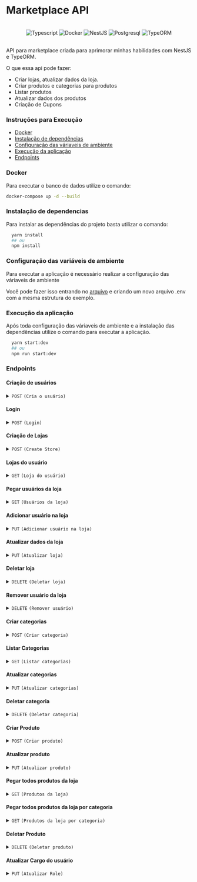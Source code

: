 # Marketplace API

<div align="center">
  </br>
    <img alt="Typescript" src="https://img.shields.io/badge/TypeScript-007ACC?style=for-the-badge&logo=typescript&logoColor=white">
    <img alt="Docker" src="https://img.shields.io/badge/Docker-3880FF?style=for-the-badge&logo=docker&logoColor=white">
    <img alt="NestJS" src="https://img.shields.io/badge/Nest.JS-EA284C?style=for-the-badge&logo=nestjs&logoColor=white">
    <img alt="Postgresql" src="https://img.shields.io/badge/PostgreSQL-316192?style=for-the-badge&logo=postgresql&logoColor=white">
    <img alt="TypeORM" src="https://img.shields.io/badge/TypeORM-FE0902?style=for-the-badge&logo=typeorm&logoColor=white">
  </br>
</div></br>

API para marketplace criada para aprimorar minhas habilidades com NestJS e TypeORM.

O que essa api pode fazer:

- Criar lojas, atualizar dados da loja.
- Criar produtos e categorias para produtos
- Listar produtos
- Atualizar dados dos produtos
- Criação de Cupons

### Instruções para Execução

- [Docker](#docker)
- [Instalação de dependências](#instalação-de-dependencias)
- [Configuração das váriaveis de ambiente](#configuração-das-variáveis-de-ambiente)
- [Execução da aplicação](#execução-da-aplicação)
- [Endpoints]()

### Docker

Para executar o banco de dados utilize o comando:

```bash
docker-compose up -d --build
```

### Instalação de dependencias

Para instalar as dependências do projeto basta utilizar o comando:

```bash
  yarn install
  ## ou
  npm install
```

### Configuração das variáveis de ambiente

Para executar a aplicação é necessário realizar a configuração das váriaveis de ambiente

Você pode fazer isso entrando no [arquivo](./example.env) e criando um novo arquivo .env com a mesma estrutura do exemplo.

### Execução da aplicação

Após toda configuração das váriaveis de ambiente e a instalação das dependências utilize o comando para executar a aplicação.

```bash
  yarn start:dev
  ## ou
  npm run start:dev
```

### Endpoints

#### Criação de usuários

<details>
  <summary><code>POST</code> <code><b></b></code> <code>(Cria o usuário)</code></summary>

#### Estrutura da requisição

| Campo          | Tipo         | Descrição           |
| -------------- | ------------ | ------------------- |
| **`name`**     | **`String`** | Nome do usuário     |
| **`email`**    | **`String`** | Email do usuário    |
| **`password`** | **`String`** | Password do usuário |

#### Response

```json
{
  "user": {
    "name": "john doe",
    "email": "johndoe@teste.com",
    "id": "6671f327-bbad-4b31-bcc7-d570a354a6fd"
  }
}
```

</details>

#### Login

<details>
  <summary><code>POST</code> <code><b></b></code> <code>(Login)</code></summary>

#### Estrutura da requisição

| Campo          | Tipo         | Descrição           |
| -------------- | ------------ | ------------------- |
| **`email`**    | **`String`** | Email do usuário    |
| **`password`** | **`String`** | Password do usuário |

#### Response

```json
{
  "token": "TOKEN JWT"
}
```

</details>

#### Criação de Lojas

<details>
  <summary><code>POST</code> <code><b></b></code> <code>(Create Store)</code></summary>

#### Estrutura da requisição

| Campo             | Tipo         | Descrição                  |
| ----------------- | ------------ | -------------------------- |
| **`store_name`**  | **`String`** | Nome da loja               |
| **`description`** | **`String`** | Descrição da loja          |
| **`address`**     | **`String`** | Endereço da loja           |
| **`phone`**       | **`String`** | Numero de telefone da loja |

#### Response

```json
{
  {
	"id": "d3ab4e5b-1295-429e-a0d7-8befbab8447e",
	"store_name": "Nome da loja",
	"description": "Descrição da loja",
	"address": "Endereço da loja",
	"phone": "Numero de telefone da loja",
	"ownerId": "f2e0b0ce-2008-4134-8801-d4889f4cf6a8",
	"users": [
		{
			"id": "f2e0b0ce-2008-4134-8801-d4889f4cf6a8",
			"name": "johndoe",
			"email": "johndoe@teste.com"
		}
	]
}
}
```

</details>

#### Lojas do usuário

<details>
  <summary><code>GET</code> <code><b></b></code> <code>(Loja do usuário)</code></summary>

#### Estrutura da requisição

| Campo         | Tipo         | Descrição  |
| ------------- | ------------ | ---------- |
| **`storeId`** | **`String`** | Id da loja |

#### Response

```json
[
  {
    "id": "c7dabf73-72c0-468e-a728-3473ca8704a0",
    "ownerId": "f2e0b0ce-2008-4134-8801-d4889f4cf6a8",
    "users": [
      {
        "id": "f2e0b0ce-2008-4134-8801-d4889f4cf6a8",
        "name": "johndoe",
        "email": "johndoe@teste.com"
      }
    ]
  }
]
```

</details>

#### Pegar usuários da loja

<details>
  <summary><code>GET</code> <code><b></b></code> <code>(Usuários da loja)</code></summary>

#### Response

```json
[
  {
    "id": "d3ab4e5b-1295-429e-a0d7-8befbab8447e",
    "store_name": "Nome da loja",
    "description": "Descrição da loja",
    "address": "Endereço da loja",
    "phone": "Numero de telefone da loja",
    "ownerId": "f2e0b0ce-2008-4134-8801-d4889f4cf6a8"
  }
]
```

</details>

#### Adicionar usuário na loja

<details>
  <summary><code>PUT</code> <code><b></b></code> <code>(Adicionar usuário na loja)</code></summary>

#### Estrutura de requisição

| Campo          | Tipo           | Descrição                |
| -------------- | -------------- | ------------------------ |
| **`storeId`**  | **`String`**   | Id da loja               |
| **`usersIds`** | **`String[]`** | Array de ids de usuários |

#### Response

```
201
```

</details>

#### Atualizar dados da loja

<details>
  <summary><code>PUT</code> <code><b></b></code> <code>(Atualizar loja)</code></summary>

#### Estrutura de requisição

| Campo             | Tipo         | Descrição          |
| ----------------- | ------------ | ------------------ |
| **`storeId`**     | **`String`** | Id da loja         |
| **`address`**     | **`String`** | Endereço da loja   |
| **`description`** | **`String`** | Descrição da loja  |
| **`ownerId`**     | **`String`** | Id do dono da loja |
| **`phone`**       | **`String`** | Telefone da loja   |
| **`store_name`**  | **`String`** | Nome da loja       |

#### Response

```
201
```

</details>

#### Deletar loja

<details>
  <summary><code>DELETE</code> <code><b></b></code> <code>(Deletar loja)</code></summary>

#### Estrutura de requisição

| Campo         | Tipo         | Descrição  |
| ------------- | ------------ | ---------- |
| **`storeId`** | **`String`** | Id da loja |

#### Response

```
200
```

</details>

#### Remover usuário da loja

<details>
  <summary><code>DELETE</code> <code><b></b></code> <code>(Remover usuário)</code></summary>

#### Estrutura de requisição

| Campo         | Tipo         | Descrição     |
| ------------- | ------------ | ------------- |
| **`storeId`** | **`String`** | Id da loja    |
| **`userId`**  | **`String`** | Id de usuário |

#### Response

```
200
```

</details>

#### Criar categorias

<details>
  <summary><code>POST</code> <code><b></b></code> <code>(Criar categoria)</code></summary>

#### Estrutura de requisição

| Campo         | Tipo         | Descrição        |
| ------------- | ------------ | ---------------- |
| **`storeId`** | **`String`** | Id da loja       |
| **`name`**    | **`String`** | Nome da ctegoria |

#### Response

```json
{
  "id": "238af485-f6fc-4b5c-b15e-7a335b62cb9a",
  "name": "Nome da categoria",
  "storeId": "d3ab4e5b-1295-429e-a0d7-8befbab8447e"
}
```

</details>

#### Listar Categorias

<details>
  <summary><code>GET</code> <code><b></b></code> <code>(Listar categorias)</code></summary>

#### Estrutura de requisição

| Campo         | Tipo         | Descrição  |
| ------------- | ------------ | ---------- |
| **`storeId`** | **`String`** | Id da loja |

#### Response

```json
[
  {
    "id": "238af485-f6fc-4b5c-b15e-7a335b62cb9a",
    "name": "Nome da categoria",
    "storeId": "d3ab4e5b-1295-429e-a0d7-8befbab8447e"
  }
]
```

</details>

#### Atualizar categorias

<details>
  <summary><code>PUT</code> <code><b></b></code> <code>(Atualizar categorias)</code></summary>

#### Estrutura de requisição

| Campo             | Tipo         | Descrição          |
| ----------------- | ------------ | ------------------ |
| **`storeId`**     | **`String`** | Id da loja         |
| **`name`**        | **`String`** | nome da loja atual |
| **`updatedName`** | **`String`** | nome da loja       |

#### Response

```json
{
  "id": "238af485-f6fc-4b5c-b15e-7a335b62cb9a",
  "name": "new name",
  "storeId": "d3ab4e5b-1295-429e-a0d7-8befbab8447e"
}
```

</details>

#### Deletar categoria

<details>
  <summary><code>DELETE</code> <code><b></b></code> <code>(Deletar categoria)</code></summary>

#### Estrutura de requisição

| Campo         | Tipo         | Descrição    |
| ------------- | ------------ | ------------ |
| **`storeId`** | **`String`** | Id da loja   |
| **`name`**    | **`String`** | nome da loja |

#### Response

```
200
```

</details>

#### Criar Produto

<details>
  <summary><code>POST</code> <code><b></b></code> <code>(Criar produto)</code></summary>

#### Estrutura de requisição

| Campo             | Tipo         | Descrição            |
| ----------------- | ------------ | -------------------- |
| **`storeId`**     | **`String`** | Id da loja           |
| **`name`**        | **`String`** | Nome do produto      |
| **`description`** | **`String`** | Descrição do produto |
| **`price`**       | **`Number`** | Preço do produto     |
| **`currency`**    | **`String`** | Moeda do produto     |
| **`category`**    | **`String`** | Categoria do produto |

#### Response

```json
{
  "productId": "4a061732-3f10-4202-b14c-b383b9f53276",
  "productName": "nome do produto",
  "productDescription": "descrição do produto",
  "productPrice": 200,
  "currency": "BRL",
  "productCategories": [
    {
      "id": "d7dd2cb0-c115-4e9d-872f-2541a34e658e",
      "name": "new name",
      "storeId": "d3ab4e5b-1295-429e-a0d7-8befbab8447e"
    }
  ]
}
```

</details>

#### Atualizar produto

<details>
  <summary><code>PUT</code> <code><b></b></code> <code>(Atualizar produto)</code></summary>

#### Estrutura de requisição

```json
{
  "storeId": "d3ab4e5b-1295-429e-a0d7-8befbab8447e",
  "productId": "c0982cea-3f6b-45a2-b5fe-c5001e9ebdbc",
  "name": "Nome do produto",
  "description": "Descrição do produto",
  "categoriesIds": ["Categorias"],

  "productPrice": {
    "amount": 500,
    "currency": "USD"
  }
}
```

#### Response

```json
{
  "productId": "7f2682e0-deaa-4c47-97c8-3d0cba298d9a",
  "productName": "Nome da categoria",
  "description": "Descrição da categoria",
  "productPrice": 500,
  "currency": "USD",
  "storeId": "d3ab4e5b-1295-429e-a0d7-8befbab8447e",
  "categories": [
    {
      "id": "d7dd2cb0-c115-4e9d-872f-2541a34e658e",
      "name": "Nome da categoria",
      "storeId": "d3ab4e5b-1295-429e-a0d7-8befbab8447e"
    }
  ]
}
```

</details>

#### Pegar todos produtos da loja

<details>
  <summary><code>GET</code> <code><b></b></code> <code>(Produtos da loja)</code></summary>

#### Estrutura de requisição

| Campo          | Tipo         | Descrição                         |
| -------------- | ------------ | --------------------------------- |
| **`storeId`**  | **`String`** | Id da loja                        |
| **`page`**     | **`Number`** | Paginação da requisição           |
| **`pageSize`** | **`Number`** | Quantidade de produtos por pagina |

#### Response

```json
{
  "products": [
    {
      "id": "b909b4b1-cd92-48e7-8f5a-b5c783ca4455",
      "name": "Nome do produto",
      "description": "Descrição do produto",
      "productsPrice": {
        "id": "e92bd4cc-9a99-4766-aaf8-a736e60da52e",
        "amount": 200,
        "currency": "BRL"
      }
    }
  ],
  "total": 6
}
```

</details>

#### Pegar todos produtos da loja por categoria

<details>
  <summary><code>GET</code> <code><b></b></code> <code>(Produtos da loja por categoria)</code></summary>

#### Estrutura de requisição

| Campo              | Tipo         | Descrição                         |
| ------------------ | ------------ | --------------------------------- |
| **`storeId`**      | **`String`** | Id da loja                        |
| **`page`**         | **`Number`** | Paginação da requisição           |
| **`pageSize`**     | **`Number`** | Quantidade de produtos por pagina |
| **`categoryName`** | **`String`** | Nome da categoria                 |

#### Response

```json
{
  "products": [
    {
      "id": "e0e2bd79-bc8c-428a-a39d-a9e5549ee99c",
      "name": "Nome do produto",
      "description": "Descrição do Produto",
      "productsPrice": {
        "id": "18100cee-7f3b-4c4e-9f8f-d11db1496d45",
        "amount": 200,
        "currency": "BRL"
      }
    }
  ],
  "total": 1
}
```

</details>

#### Deletar Produto

<details>
  <summary><code>DELETE</code> <code><b></b></code> <code>(Deletar produto)</code></summary>

#### Estrutura de requisição

| Campo           | Tipo         | Descrição     |
| --------------- | ------------ | ------------- |
| **`storeId`**   | **`String`** | Id da loja    |
| **`productId`** | **`String`** | Id do produto |

#### Response

```
204
```

</details>

#### Atualizar Cargo do usuário

<details>
  <summary><code>PUT</code> <code><b></b></code> <code>(Atualizar Role)</code></summary>

#### Estrutura de requisição

| Campo           | Tipo         | Descrição                         |
| --------------- | ------------ | --------------------------------- |
| **`storeId`**   | **`String`** | Id da loja                        |
| **`updUserId`** | **`String`** | Id do usuário para ser atualizado |
| **`role`**      | **`String`** | Role do usuário                   |

#### Response

```
201
```

</details>
